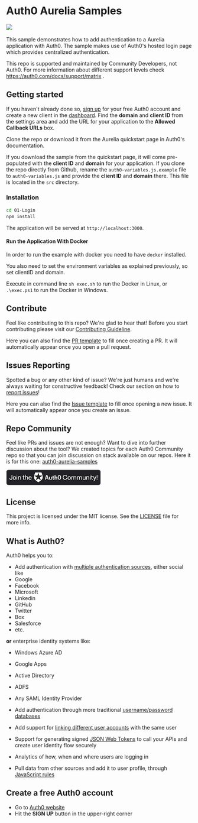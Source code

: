 # Auth0 Aurelia Samples
<img src="https://img.shields.io/badge/community-driven-brightgreen.svg"/> <br>

This sample demonstrates how to add authentication to a Aurelia application with Auth0. The sample makes use of Auth0's hosted login page which provides centralized authentication.

This repo is supported and maintained by Community Developers, not Auth0. For more information about different support levels check https://auth0.com/docs/support/matrix .

## Getting started

If you haven't already done so, [sign up](https://auth0.com) for your free Auth0 account and create a new client in the [dashboard](https://manage.auth0.com). Find the **domain** and **client ID** from the settings area and add the URL for your application to the **Allowed Callback URLs** box.

Clone the repo or download it from the Aurelia quickstart page in Auth0's documentation.

If you download the sample from the quickstart page, it will come pre-populated with the **client ID** and **domain** for your application. If you clone the repo directly from Github, rename the `auth0-variables.js.example` file to `auth0-variables.js` and provide the **client ID** and **domain** there. This file is located in the `src` directory.

### Installation
```bash
cd 01-Login
npm install
```

The application will be served at `http://localhost:3000`.

#### Run the Application With Docker

In order to run the example with docker you need to have `docker` installed.

You also need to set the environment variables as explained previously, so set clientID and domain.

Execute in command line `sh exec.sh` to run the Docker in Linux, or `.\exec.ps1` to run the Docker in Windows.

## Contribute

Feel like contributing to this repo? We're glad to hear that! Before you start contributing please visit our [Contributing Guideline](https://github.com/auth0-community/getting-started/blob/master/CONTRIBUTION.md).

Here you can also find the [PR template](https://github.com/auth0-community/auth0-aurelia-samples/blob/master/PULL_REQUEST_TEMPLATE.md) to fill once creating a PR. It will automatically appear once you open a pull request.

## Issues Reporting

Spotted a bug or any other kind of issue? We're just humans and we're always waiting for constructive feedback! Check our section on how to [report issues](https://github.com/auth0-community/getting-started/blob/master/CONTRIBUTION.md#issues)!

Here you can also find the [Issue template](https://github.com/auth0-community/auth0-aurelia-samples/blob/master/ISSUE_TEMPLATE.md) to fill once opening a new issue. It will automatically appear once you create an issue.

## Repo Community

Feel like PRs and issues are not enough? Want to dive into further discussion about the tool? We created topics for each Auth0 Community repo so that you can join discussion on stack available on our repos. Here it is for this one: [auth0-aurelia-samples](https://community.auth0.com/t/auth0-community-oss-auth0-aurelia-samples/15966)

<a href="https://community.auth0.com/">
<img src="/Assets/join_auth0_community_badge.png"/>
</a>

## License

This project is licensed under the MIT license. See the [LICENSE](https://github.com/auth0-community/auth0-aurelia-samples/blob/master/LICENSE) file for more info.

## What is Auth0?

Auth0 helps you to:

* Add authentication with [multiple authentication sources](https://docs.auth0.com/identityproviders), either social like
* Google
* Facebook
* Microsoft
* Linkedin
* GitHub
* Twitter
* Box
* Salesforce
* etc.

**or** enterprise identity systems like:
* Windows Azure AD
* Google Apps
* Active Directory
* ADFS
* Any SAML Identity Provider

* Add authentication through more traditional [username/password databases](https://docs.auth0.com/mysql-connection-tutorial)
* Add support for [linking different user accounts](https://docs.auth0.com/link-accounts) with the same user
* Support for generating signed [JSON Web Tokens](https://docs.auth0.com/jwt) to call your APIs and create user identity flow securely
* Analytics of how, when and where users are logging in
* Pull data from other sources and add it to user profile, through [JavaScript rules](https://docs.auth0.com/rules)

## Create a free Auth0 account

* Go to [Auth0 website](https://auth0.com/signup)
* Hit the **SIGN UP** button in the upper-right corner
